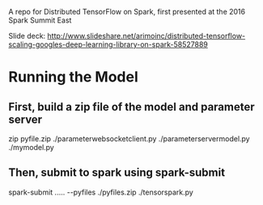 A repo for Distributed TensorFlow on Spark, first presented at the 2016 Spark Summit East 

Slide deck: http://www.slideshare.net/arimoinc/distributed-tensorflow-scaling-googles-deep-learning-library-on-spark-58527889

# Running the Model
## First, build a zip file of the model and parameter server
zip pyfile.zip ./parameterwebsocketclient.py ./parameterservermodel.py ./mymodel.py
## Then, submit to spark using spark-submit
spark-submit ..... --pyfiles ./pyfiles.zip ./tensorspark.py


